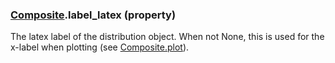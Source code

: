 ### [Composite](Composite.md).label_latex (property)




The latex label of the distribution object. When not None, this is used for
the x-label when plotting (see [Composite.plot](Composite.plot.md)).

